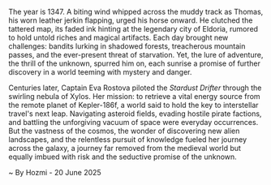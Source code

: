 
The year is 1347.  A biting wind whipped across the muddy track as Thomas, his worn leather jerkin flapping, urged his horse onward.  He clutched the tattered map, its faded ink hinting at the legendary city of Eldoria, rumored to hold untold riches and magical artifacts.  Each day brought new challenges: bandits lurking in shadowed forests, treacherous mountain passes, and the ever-present threat of starvation.  Yet, the lure of adventure, the thrill of the unknown, spurred him on, each sunrise a promise of further discovery in a world teeming with mystery and danger.


Centuries later, Captain Eva Rostova piloted the *Stardust Drifter* through the swirling nebula of Xylos.  Her mission: to retrieve a vital energy source from the remote planet of Kepler-186f, a world said to hold the key to interstellar travel's next leap.  Navigating asteroid fields, evading hostile pirate factions, and battling the unforgiving vacuum of space were everyday occurrences.  But the vastness of the cosmos, the wonder of discovering new alien landscapes, and the relentless pursuit of knowledge fueled her journey across the galaxy, a journey far removed from the medieval world but equally imbued with risk and the seductive promise of the unknown.

~ By Hozmi - 20 June 2025
